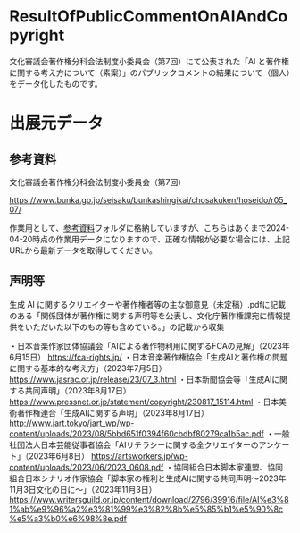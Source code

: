 # ResultOfPublicCommentOnAIAndCopyright
文化審議会著作権分科会法制度小委員会（第7回）にて公表された「AI と著作権に関する考え方について（素案）」のパブリックコメントの結果について（個人）をデータ化したものです。

# 出展元データ
## 参考資料
文化審議会著作権分科会法制度小委員会（第7回）

https://www.bunka.go.jp/seisaku/bunkashingikai/chosakuken/hoseido/r05_07/

作業用として、[参考資料](参考資料)フォルダに格納していますが、こちらはあくまで2024-04-20時点の作業用データになりますので、正確な情報が必要な場合には、上記URLから最新データを取得してください。

## 声明等
生成 AI に関するクリエイターや著作権者等の主な御意見（未定稿）.pdfに記載のある「関係団体が著作権に関する声明等を公表し、文化庁著作権課宛に情報提供をいただいた以下のもの等も含めている。」の記載から収集

・日本音楽作家団体協議会「AIによる著作物利用に関するFCAの見解」（2023年6月15日）
https://fca-rights.jp/
・日本音楽著作権協会「生成AIと著作権の問題に関する基本的な考え方」（2023年7月5日）
https://www.jasrac.or.jp/release/23/07_3.html
・日本新聞協会等「生成AIに関する共同声明」（2023年8月17日）
https://www.pressnet.or.jp/statement/copyright/230817_15114.html
・日本美術著作権連合「生成AIに関する声明」（2023年8月17日）
http://www.jart.tokyo/jart_wp/wp-content/uploads/2023/08/5bbd651f0394f60cbdbf80279ca1b5ac.pdf
・一般社団法人日本芸能従事者協会「AIリテラシーに関する全クリエイターのアンケート」（2023年6月8日）
https://artsworkers.jp/wp-content/uploads/2023/06/2023_0608.pdf
・協同組合日本脚本家連盟、協同組合日本シナリオ作家協会「脚本家の権利と生成AIに関する共同声明～2023年11月3日文化の日に～」（2023年11月3日）
https://www.writersguild.or.jp/content/download/2796/39916/file/AI%e3%81%ab%e9%96%a2%e3%81%99%e3%82%8b%e5%85%b1%e5%90%8c%e5%a3%b0%e6%98%8e.pdf
